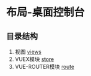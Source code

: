 # 布局-桌面控制台
## 目录结构

1. 视图 [views](components)
2. VUEX模块 [store](store.ts)
3. VUE-ROUTER模块 [route](route.ts)